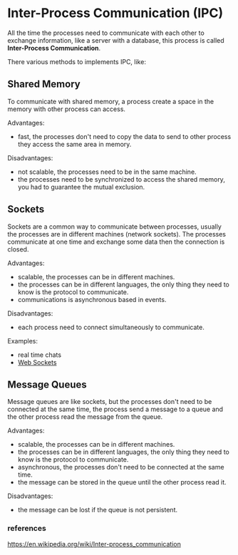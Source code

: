 # Inter-Process Communication (IPC)

All the time the processes need to communicate with each other to exchange information, like a server with a database, this process is called **Inter-Process Communication**.

There various methods to implements IPC, like:

## Shared Memory

To communicate with shared memory, a process create a space in the memory with other process can access.

Advantages:

- fast, the processes don't need to copy the data to send to other process they access the same area in memory.

Disadvantages:

- not scalable, the processes need to be in the same machine.
- the processes need to be synchronized to access the shared memory, you had to guarantee the mutual exclusion.

## Sockets

Sockets are a common way to communicate between processes, usually the processes are in different machines (network sockets). The processes communicate at one time and exchange some data then the connection is closed.

Advantages:

- scalable, the processes can be in different machines.
- the processes can be in different languages, the only thing they need to know is the protocol to communicate.
- communications is asynchronous based in events.

Disadvantages:

- each process need to connect simultaneously to communicate.

Examples:

- real time chats
- [Web Sockets](https://en.wikipedia.org/wiki/WebSocket)

## Message Queues

Message queues are like sockets, but the processes don't need to be connected at the same time, the process send a message to a queue and the other process read the message from the queue.

Advantages:

- scalable, the processes can be in different machines.
- the processes can be in different languages, the only thing they need to know is the protocol to communicate.
- asynchronous, the processes don't need to be connected at the same time.
- the message can be stored in the queue until the other process read it.

Disadvantages:

- the message can be lost if the queue is not persistent.

### references

<https://en.wikipedia.org/wiki/Inter-process_communication>
